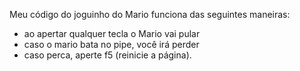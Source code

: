Meu código do joguinho do Mario funciona das seguintes maneiras:

- ao apertar qualquer tecla o Mario vai pular
- caso o mario bata no pipe, você irá perder
- caso perca, aperte f5 (reinicie a página).